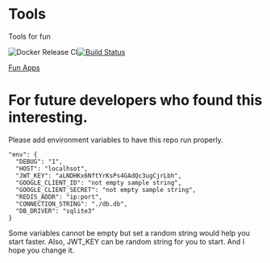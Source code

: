 # Tools
Tools for fun

![Docker Release CI](https://github.com/Z-M-Huang/Tools/workflows/Docker%20Release%20CI/badge.svg)[![Build Status](https://travis-ci.org/Z-M-Huang/Tools.svg?branch=master)](https://travis-ci.org/Z-M-Huang/Tools)

[Fun Apps](https://tools.zh-code.com)

# For future developers who found this interesting.
Please add environment variables to have this repo run properly.
```
"env": {
  "DEBUG": "1",
  "HOST": "localhsot",
  "JWT_KEY": "aLNDHKx6NftYrKsPs4GAdQc3ugCjrLbh",
  "GOOGLE_CLIENT_ID": "not empty sample string",
  "GOOGLE_CLIENT_SECRET": "not empty sample string",
  "REDIS_ADDR": "ip:port",
  "CONNECTION_STRING": "./db.db",
  "DB_DRIVER": "sqlite3"
}
```
Some variables cannot be empty but set a random string would help you start faster. Also, JWT_KEY can be random string for you to start. And I hope you change it.
